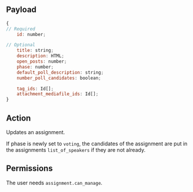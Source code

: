 ## Payload
```js
{
// Required
    id: number;

// Optional
    title: string;
    description: HTML;
    open_posts: number;
    phase: number;
    default_poll_description: string;
    number_poll_candidates: boolean;

    tag_ids: Id[];
    attachment_mediafile_ids: Id[];
}
```

## Action
Updates an assignment.

If phase is newly set to `voting`, the candidates of the assignment are put in the assignments `list_of_speakers` if they are not already.

## Permissions
The user needs `assignment.can_manage`.
